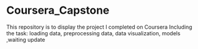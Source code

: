 # Coursera_Capstone
This repository is to display the project I completed on Coursera
Including the task: loading data, preprocessing data, data visualization, models ,waiting update
